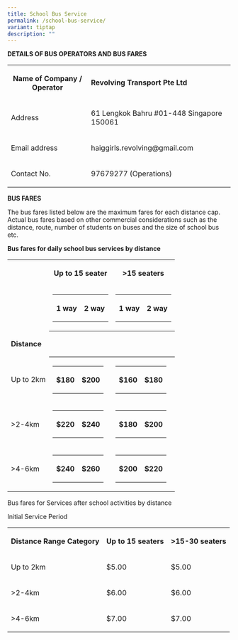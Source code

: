 ```yaml
---
title: School Bus Service
permalink: /school-bus-service/
variant: tiptap
description: ""
---
```

<p><strong>DETAILS OF BUS OPERATORS AND BUS FARES</strong>
</p>
<table style="minWidth: 50px">
<colgroup>
<col>
<col>
</colgroup>
<tbody>
<tr>
<th rowspan="1" colspan="1">
<p>Name of Company / Operator</p>
</th>
<td rowspan="1" colspan="1">
<p><strong>Revolving Transport Pte Ltd</strong>
</p>
</td>
</tr>
<tr>
<td rowspan="1" colspan="1">
<p>Address</p>
</td>
<td rowspan="1" colspan="1">
<p>61 Lengkok Bahru #01-448 Singapore 150061</p>
</td>
</tr>
<tr>
<td rowspan="1" colspan="1">
<p>Email address</p>
</td>
<td rowspan="1" colspan="1">
<p><a rel="noopener noreferrer nofollow" target="_blank">haiggirls.revolving@gmail.com</a>
</p>
</td>
</tr>
<tr>
<td rowspan="1" colspan="1">
<p>Contact No.</p>
</td>
<td rowspan="1" colspan="1">
<p>97679277 (Operations)</p>
</td>
</tr>
</tbody>
</table>
<p><strong>BUS FARES</strong>
</p>
<p>The bus fares listed below are the maximum fares for each distance cap.
Actual bus fares based on other commercial considerations such as the distance,
route, number of students on buses and the size of school bus etc.</p>
<p></p>
<p><strong>Bus fares for daily school bus services by distance</strong>
</p>
<table style="minWidth: 75px">
<colgroup>
<col>
<col>
<col>
</colgroup>
<tbody>
<tr>
<th rowspan="1" colspan="1">
<p></p>
</th>
<th rowspan="1" colspan="1">
<p>Up to 15 seater</p>
</th>
<th rowspan="1" colspan="1">
<p>&gt;15 seaters</p>
</th>
</tr>
<tr>
<td rowspan="1" colspan="1">
<p></p>
</td>
<td rowspan="1" colspan="1">
<table style="minWidth: 50px">
<colgroup>
<col>
<col>
</colgroup>
<tbody>
<tr>
<th rowspan="1" colspan="1">
<p>1 way</p>
</th>
<th rowspan="1" colspan="1">
<p>2 way</p>
</th>
</tr>
</tbody>
</table>
<p></p>
</td>
<td rowspan="1" colspan="1">
<table style="minWidth: 50px">
<colgroup>
<col>
<col>
</colgroup>
<tbody>
<tr>
<th rowspan="1" colspan="1">
<p>1 way</p>
</th>
<th rowspan="1" colspan="1">
<p>2 way</p>
</th>
</tr>
</tbody>
</table>
<p></p>
</td>
</tr>
<tr>
<td rowspan="1" colspan="1">
<p><strong>Distance</strong>
</p>
</td>
<th rowspan="1" colspan="1">
<p></p>
</th>
<th rowspan="1" colspan="1">
<p></p>
</th>
</tr>
<tr>
<td rowspan="1" colspan="1">
<p>Up to 2km</p>
</td>
<th rowspan="1" colspan="1">
<table style="minWidth: 50px">
<colgroup>
<col>
<col>
</colgroup>
<tbody>
<tr>
<th rowspan="1" colspan="1">
<p>$180</p>
</th>
<th rowspan="1" colspan="1">
<p>$200</p>
</th>
</tr>
</tbody>
</table>
</th>
<th rowspan="1" colspan="1">
<table style="minWidth: 50px">
<colgroup>
<col>
<col>
</colgroup>
<tbody>
<tr>
<th rowspan="1" colspan="1">
<p>$160</p>
</th>
<th rowspan="1" colspan="1">
<p>$180</p>
</th>
</tr>
</tbody>
</table>
<p></p>
</th>
</tr>
<tr>
<td rowspan="1" colspan="1">
<p>&gt;2-4km</p>
</td>
<td rowspan="1" colspan="1">
<table style="minWidth: 50px">
<colgroup>
<col>
<col>
</colgroup>
<tbody>
<tr>
<th rowspan="1" colspan="1">
<p>$220</p>
</th>
<th rowspan="1" colspan="1">
<p>$240</p>
</th>
</tr>
</tbody>
</table>
</td>
<td rowspan="1" colspan="1">
<table style="minWidth: 50px">
<colgroup>
<col>
<col>
</colgroup>
<tbody>
<tr>
<th rowspan="1" colspan="1">
<p>$180</p>
</th>
<th rowspan="1" colspan="1">
<p>$200</p>
</th>
</tr>
</tbody>
</table>
<p></p>
</td>
</tr>
<tr>
<td rowspan="1" colspan="1">
<p>&gt;4-6km</p>
</td>
<td rowspan="1" colspan="1">
<table style="minWidth: 50px">
<colgroup>
<col>
<col>
</colgroup>
<tbody>
<tr>
<th rowspan="1" colspan="1">
<p>$240</p>
</th>
<th rowspan="1" colspan="1">
<p>$260</p>
</th>
</tr>
</tbody>
</table>
</td>
<td rowspan="1" colspan="1">
<table style="minWidth: 50px">
<colgroup>
<col>
<col>
</colgroup>
<tbody>
<tr>
<th rowspan="1" colspan="1">
<p>$200</p>
</th>
<th rowspan="1" colspan="1">
<p>$220</p>
</th>
</tr>
</tbody>
</table>
<p></p>
</td>
</tr>
</tbody>
</table>
<p></p>
<p>Bus fares for Services after school activities by distance</p>
<p>Initial Service Period</p>
<table style="minWidth: 75px">
<colgroup>
<col>
<col>
<col>
</colgroup>
<tbody>
<tr>
<th rowspan="1" colspan="1">
<p>Distance Range Category</p>
</th>
<th rowspan="1" colspan="1">
<p>Up to 15 seaters</p>
</th>
<th rowspan="1" colspan="1">
<p>&gt;15-30 seaters</p>
</th>
</tr>
<tr>
<td rowspan="1" colspan="1">
<p>Up to 2km</p>
</td>
<td rowspan="1" colspan="1">
<p>$5.00</p>
</td>
<td rowspan="1" colspan="1">
<p>$5.00</p>
</td>
</tr>
<tr>
<td rowspan="1" colspan="1">
<p>&gt;2-4km</p>
</td>
<td rowspan="1" colspan="1">
<p>$6.00</p>
</td>
<td rowspan="1" colspan="1">
<p>$6.00</p>
</td>
</tr>
<tr>
<td rowspan="1" colspan="1">
<p>&gt;4-6km</p>
</td>
<td rowspan="1" colspan="1">
<p>$7.00</p>
</td>
<td rowspan="1" colspan="1">
<p>$7.00</p>
</td>
</tr>
</tbody>
</table>
<p></p>